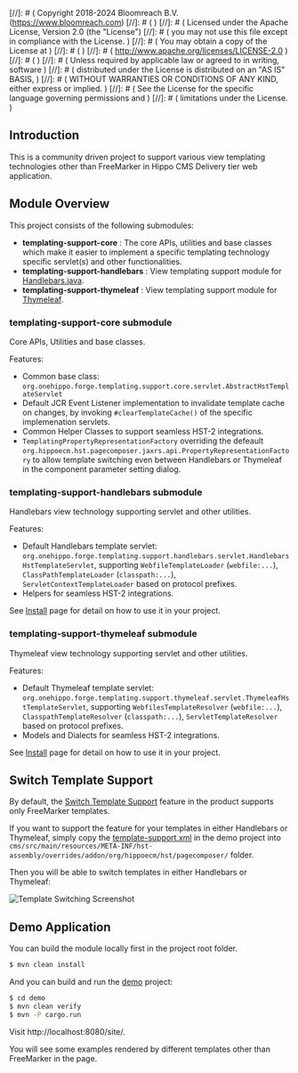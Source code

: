 [//]: # (  Copyright 2018-2024 Bloomreach B.V. (https://www.bloomreach.com)
[//]: # (  )
[//]: # (  Licensed under the Apache License, Version 2.0 (the "License")
[//]: # (  you may not use this file except in compliance with the License.  )
[//]: # (  You may obtain a copy of the License at  )
[//]: # (  )
[//]: # (       http://www.apache.org/licenses/LICENSE-2.0  )
[//]: # (  )
[//]: # (  Unless required by applicable law or agreed to in writing, software  )
[//]: # (  distributed under the License is distributed on an "AS IS" BASIS,  )
[//]: # (  WITHOUT WARRANTIES OR CONDITIONS OF ANY KIND, either express or implied.  )
[//]: # (  See the License for the specific language governing permissions and  )
[//]: # (  limitations under the License.  )

## Introduction

This is a community driven project to support various view templating technologies other than FreeMarker in Hippo CMS Delivery tier web application.

## Module Overview

This project consists of the following submodules:

- **templating-support-core** : The core APIs, utilities and base classes which make it easier to implement a specific templating technology specific servlet(s) and other functionalities.
- **templating-support-handlebars** : View templating support module for [Handlebars.java](https://github.com/jknack/handlebars.java).
- **templating-support-thymeleaf** : View templating support module for [Thymeleaf](https://www.thymeleaf.org/).

### **templating-support-core** submodule

Core APIs, Utilities and base classes.

Features:

- Common base class: ```org.onehippo.forge.templating.support.core.servlet.AbstractHstTemplateServlet```
- Default JCR Event Listener implementation to invalidate template cache on changes, by invoking ```#clearTemplateCache()``` of the specific implemenation servlets.
- Common Helper Classes to support seamless HST-2 integrations.
- ```TemplatingPropertyRepresentationFactory``` overriding the defeault ```org.hippoecm.hst.pagecomposer.jaxrs.api.PropertyRepresentationFactory``` to allow template switching
  even between Handlebars or Thymeleaf in the component parameter setting dialog.

### **templating-support-handlebars** submodule

Handlebars view technology supporting servlet and other utilities.

Features:

- Default Handlebars template servlet: ```org.onehippo.forge.templating.support.handlebars.servlet.HandlebarsHstTemplateServlet```,
  supporting ```WebfileTemplateLoader``` (```webfile:...```),
  ```ClassPathTemplateLoader``` (```classpath:...```),
  ```ServletContextTemplateLoader```
  based on protocol prefixes.
- Helpers for seamless HST-2 integrations.

See [Install](handlebars-install.html) page for detail on how to use it in your project.

### **templating-support-thymeleaf** submodule

Thymeleaf view technology supporting servlet and other utilities.

Features:

- Default Thymeleaf template servlet: ```org.onehippo.forge.templating.support.thymeleaf.servlet.ThymeleafHstTemplateServlet```,
  supporting ```WebfilesTemplateResolver``` (```webfile:...```),
  ```ClasspathTemplateResolver``` (```classpath:...```),
  ```ServletTemplateResolver```
  based on protocol prefixes.
- Models and Dialects for seamless HST-2 integrations.

See [Install](thymeleaf-install.html) page for detail on how to use it in your project.

## Switch Template Support

By default, the [Switch Template Support](https://xmdocumentation.bloomreach.com/library/concepts/web-files/switch-template-support.html) feature in the product supports only FreeMarker templates.

If you want to support the feature for your templates in either Handlebars or Thymeleaf,
simply copy the [template-support.xml](https://github.com/bloomreach-forge/templating-support/blob/develop/demo/cms/src/main/resources/META-INF/hst-assembly/overrides/addon/org/hippoecm/hst/pagecomposer/template-support.xml) in the demo project
into ```cms/src/main/resources/META-INF/hst-assembly/overrides/addon/org/hippoecm/hst/pagecomposer/``` folder.

Then you will be able to switch templates in either Handlebars or Thymeleaf:

![Template Switching Screenshot](images/template_switch.png "Template Switching Screenshot")


## Demo Application

You can build the module locally first in the project root folder.

```bash
$ mvn clean install
```

And you can build and run the [demo](https://github.com/bloomreach-forge/templating-support/tree/develop/demo) project:

```bash
$ cd demo
$ mvn clean verify
$ mvn -P cargo.run
```

Visit http://localhost:8080/site/.

You will see some examples rendered by different templates other than FreeMarker in the page.
